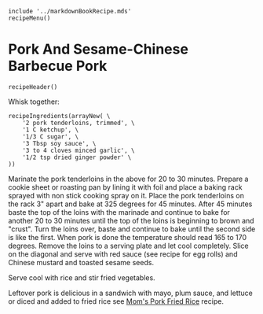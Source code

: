 ~~~ markdown-script
include '../markdownBookRecipe.mds'
recipeMenu()
~~~

# Pork And Sesame-Chinese Barbecue Pork

~~~ markdown-script
recipeHeader()
~~~

Whisk together:

~~~ markdown-script
recipeIngredients(arrayNew( \
    '2 pork tenderloins, trimmed', \
    '1 C ketchup', \
    '1/3 C sugar', \
    '3 Tbsp soy sauce', \
    '3 to 4 cloves minced garlic', \
    '1/2 tsp dried ginger powder' \
))
~~~

Marinate the pork tenderloins in the above for 20 to 30 minutes. Prepare a cookie sheet or roasting
pan by lining it with foil and place a baking rack sprayed with non stick cooking spray on it. Place
the pork tenderloins on the rack 3" apart and bake at 325 degrees for 45 minutes. After 45 minutes
baste the top of the loins with the marinade and continue to bake for another 20 to 30 minutes until
the top of the loins is beginning to brown and "crust". Turn the loins over, baste and continue to
bake until the second side is like the first. When pork is done the temperature should read 165 to
170 degrees. Remove the loins to a serving plate and let cool completely. Slice on the diagonal and
serve with red sauce (see recipe for egg rolls) and Chinese mustard and toasted sesame seeds.

Serve cool with rice and stir fried vegetables.

Leftover pork is delicious in a sandwich with mayo, plum sauce, and lettuce or diced and added to
fried rice see
[Mom's Pork Fried Rice](#url=MomsPorkFriedRice.md&var.vCategory='Main%20Dishes')
recipe.
